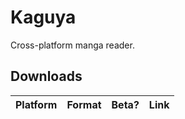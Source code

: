 # Kaguya
Cross-platform manga reader.

## Downloads
| Platform | Format | Beta? | Link |
| -------- | ------ | ----- | ---- |
<!-- Row Format -->
<!--
| Android | APK | Yes | https://github.com/E2-80-8B/kaguya/releases/ |
| Android | Play Store | Yes | <link> |
| iOS | IPA | Yes | https://github.com/E2-80-8B/kaguya/releases/ |
| iOS | TestFlight | Yes | <link> |
| iOS | App Store | No | <link> |
-->
